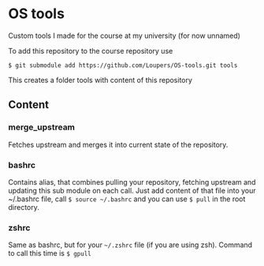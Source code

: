 # OS tools

Custom tools I made for the course at my university (for now unnamed)

To add this repository to the course repository use

`$ git submodule add https://github.com/Loupers/OS-tools.git tools`

This creates a folder tools with content of this repository

## Content 

### merge\_upstream

Fetches upstream and merges it into current state of the repository.

### bashrc 

Contains alias, that combines pulling your repository, fetching upstream and updating this sub module on each call. 
Just add content of that file into your ~/.bashrc file, call `$ source ~/.bashrc` and you can use `$ pull` in the root directory.

### zshrc

Same as bashrc, but for your `~/.zshrc` file (if you are using zsh). Command to call this time is `$ gpull`
